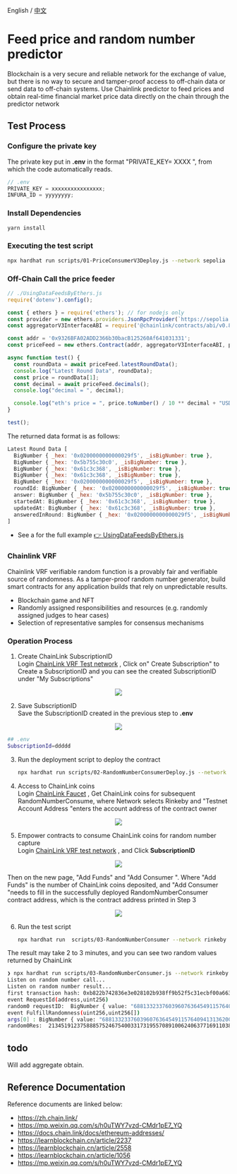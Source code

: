 English / [中文](https://github.com/Dapp-Learning-DAO/Dapp-Learning/blob/main/basic/14-chainlink-price-feed/README-CN.md)
# Feed price and random number predictor

Blockchain is a very secure and reliable network for the exchange of value, but there is no way to secure and tamper-proof access to off-chain data or send data to off-chain systems. Use Chainlink predictor to feed prices and obtain real-time financial market price data directly on the chain through the predictor network

## Test Process

### Configure the private key
The private key put in **.env** in the format "PRIVATE_KEY= XXXX ", from which the code automatically reads.

```js
// .env
PRIVATE_KEY = xxxxxxxxxxxxxxxx;
INFURA_ID = yyyyyyyy;
```

### Install Dependencies

```sh
yarn install
```

### Executing the test script

```sh
npx hardhat run scripts/01-PriceConsumerV3Deploy.js --network sepolia
```

### Off-Chain Call the price feeder

```js
// ./UsingDataFeedsByEthers.js
require('dotenv').config();

const { ethers } = require('ethers'); // for nodejs only
const provider = new ethers.providers.JsonRpcProvider(`https://sepolia.infura.io/v3/${process.env.INFURA_ID}`);
const aggregatorV3InterfaceABI = require('@chainlink/contracts/abi/v0.8/AggregatorV3Interface.json');

const addr = '0x9326BFA02ADD2366b30bacB125260Af641031331';
const priceFeed = new ethers.Contract(addr, aggregatorV3InterfaceABI, provider);

async function test() {
  const roundData = await priceFeed.latestRoundData();
  console.log("Latest Round Data", roundData);
  const price = roundData[1];
  const decimal = await priceFeed.decimals();
  console.log("decimal = ", decimal);

  console.log("eth's price = ", price.toNumber() / 10 ** decimal + "USD");
}

test();

```

The returned data format is as follows:

```js
Latest Round Data [
  BigNumber { _hex: '0x0200000000000029f5', _isBigNumber: true },
  BigNumber { _hex: '0x5b755c30c0', _isBigNumber: true },
  BigNumber { _hex: '0x61c3c368', _isBigNumber: true },
  BigNumber { _hex: '0x61c3c368', _isBigNumber: true },
  BigNumber { _hex: '0x0200000000000029f5', _isBigNumber: true },
  roundId: BigNumber { _hex: '0x0200000000000029f5', _isBigNumber: true },
  answer: BigNumber { _hex: '0x5b755c30c0', _isBigNumber: true },
  startedAt: BigNumber { _hex: '0x61c3c368', _isBigNumber: true },
  updatedAt: BigNumber { _hex: '0x61c3c368', _isBigNumber: true },
  answeredInRound: BigNumber { _hex: '0x0200000000000029f5', _isBigNumber: true }
]
```

- See a for the full example [:point_right: UsingDataFeedsByEthers.js](./UsingDataFeedsByEthers.js)



### Chainlink VRF

Chainlink VRF verifiable random function is a provably fair and verifiable source of randomness. As a tamper-proof random number generator, build smart contracts for any application builds that rely on unpredictable results.

- Blockchain game and NFT
- Randomly assigned responsibilities and resources (e.g. randomly assigned judges to hear cases)
- Selection of representative samples for consensus mechanisms

### Operation Process  

1. Create ChainLink SubscriptionID  
Login [ChainLink VRF Test network](https://vrf.chain.link/?_ga=2.225785050.1950508783.1645630272-1230768383.1643005305) , Click on" Create Subscription" to Create a SubscriptionID and you can see the created SubscriptionID under "My Subscriptions"
<center><img src="https://github.com/Dapp-Learning-DAO/Dapp-Learning-Arsenal/blob/main/images/basic/14-chainlink-price-feed/ChainLinkVRF.png?raw=true" /></center> 


2. Save SubscriptionID  
Save the SubscriptionID created in the previous step to **.env** 
<center><img src="https://github.com/Dapp-Learning-DAO/Dapp-Learning-Arsenal/blob/main/images/basic/14-chainlink-price-feed/SubscriptionID.png?raw=true" /></center>

```sh
## .env
SubscriptionId=ddddd
```

3. Run the deployment script to deploy the contract

   ```sh
   npx hardhat run scripts/02-RandomNumberConsumerDeploy.js --network rinkeby
   ```

4. Access to ChainLink coins  
Login [ChainLink Faucet](https://faucets.chain.link/) , Get ChainLink coins for subsequent RandomNumberConsume, where Network selects Rinkeby and "Testnet Account Address "enters the account address of the contract owner
<center><img src="https://github.com/Dapp-Learning-DAO/Dapp-Learning-Arsenal/blob/main/images/basic/14-chainlink-price-feed/ChainLinkFaucet.png?raw=true" /></center>   


5. Empower contracts to consume ChainLink coins for random number capture   
Login [ChainLink VRF test network](https://vrf.chain.link/?_ga=2.225785050.1950508783.1645630272-1230768383.1643005305) , and Click **SubscriptionID** 
<center><img src="https://github.com/Dapp-Learning-DAO/Dapp-Learning-Arsenal/blob/main/images/basic/14-chainlink-price-feed/ClickSubscriptionID.png?raw=true" /></center>  


Then on the new page, "Add Funds" and "Add Consumer ". Where "Add Funds" is the number of ChainLink coins deposited, and "Add Consumer "needs to fill in the successfully deployed RandomNumberConsumer contract address, which is the contract address printed in Step 3 
<center><img src="https://github.com/Dapp-Learning-DAO/Dapp-Learning-Arsenal/blob/main/images/basic/14-chainlink-price-feed/AddFundsAddCustomer.png?raw=true" /></center>   


6. Run the test script  

   ```sh
   npx hardhat run  scripts/03-RandomNumberConsumer --network rinkeby
   ```

  The result may take 2 to 3 minutes, and you can see two random values returned by ChainLink

   ```sh
   ❯ npx hardhat run scripts/03-RandomNumberConsumer.js --network rinkeby
   Listen on random number call...
   Listen on random number result...
   first transaction hash: 0xb822b742836e3e028102b938ff9b52f5c31ecbf00a663b4865c50f83d141c441
   event RequestId(address,uint256)
   random0 requestID:  BigNumber { value: "68813323376039607636454911576409413136200025762802867082556497319163019860937" }
   event FulfillRandomness(uint256,uint256[])
   args[0] : BigNumber { value: "68813323376039607636454911576409413136200025762802867082556497319163019860937" }
   random0Res:  21345191237588857524675400331731955708910062406377169110385405370996391926856,49611358654743768743671276783545638722996121599596073254340228099561828202433
   ```

## todo

Will add aggregate obtain.

## Reference Documentation

Reference documents are linked below:

- https://zh.chain.link/
- https://mp.weixin.qq.com/s/h0uTWY7vzd-CMdr1pE7_YQ
- https://docs.chain.link/docs/ethereum-addresses/
- https://learnblockchain.cn/article/2237
- https://learnblockchain.cn/article/2558
- https://learnblockchain.cn/article/1056
- https://mp.weixin.qq.com/s/h0uTWY7vzd-CMdr1pE7_YQ
